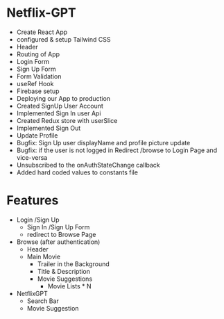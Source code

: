 # Netflix-GPT

- Create React App
- configured & setup Tailwind CSS
- Header
- Routing of App
- Login Form
- Sign Up Form
- Form Validation
- useRef Hook
- Firebase setup
- Deploying our App to production
- Created SignUp User Account
- Implemented Sign In user Api
- Created Redux store with userSlice
- Implemented Sign Out
- Update Profile
- Bugfix: Sign Up user displayName and profile picture update
- Bugfix: if the user is not logged in Redirect /browse to Login Page and        vice-versa
- Unsubscribed to the onAuthStateChange callback
- Added hard coded values to constants file

# Features

- Login /Sign Up
  - Sign In /Sign Up Form
  - redirect to Browse Page
- Browse (after authentication)
  - Header
  - Main Movie
    - Trailer in the Background
    - Title & Description
    - Movie Suggestions
      - Movie Lists \* N
- NetflixGPT
  - Search Bar
  - Movie Suggestion
